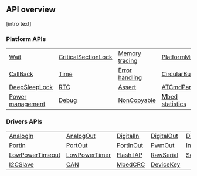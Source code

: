 ## API overview

[intro text]

### Platform APIs

<table>
<tbody>
<tr>
<td><a href="wait.html">Wait</a></td>
<td><a href="criticalsectionlock.html">CriticalSectionLock</a></td>
<td><a href="memory-tracing.html">Memory tracing</a></td>
<td><a href="platformmutex.html">PlatformMutex</a></td>
</tr>
<tr>
<td><a href="callback.html">CallBack</a></td>
<td><a href="time.html">Time</a></td>
<td><a href="error-handling.html">Error handling</a></td>
<td><a href="circularbuffer.html">CircularBuffer</a></td>
</tr>
<tr>
<td><a href="deepsleeplock.html">DeepSleepLock</a></td>
<td><a href="rtc.html">RTC</a></td>
<td><a href="assert.html">Assert</a></td>
<td><a href="atcmdparser.html">ATCmdParser</a></td>
</tr>
<tr>
<td><a href="power-management.html">Power management</a></td>
<td><a href="debug.html">Debug</a></td>
<td><a href="noncopyable.html">NonCopyable</a></td>
<td><a href="mbed-statistics.html">Mbed statistics</a></td>
</tr>
</tbody>
</table>

### Drivers APIs

<table>
<tbody>
<tr>
<td><a href="analogin.html">AnalogIn</a></td>
<td><a href="analogout.html">AnalogOut</a></td>
<td><a href="digitalin.html">DigitalIn</a></td>
<td><a href="digitalout.html">DigitalOut</a></td>
<td><a href="digitalinout.html">DigitalInOut</a></td>
<td><a href="busin.html">BusIn</a></td>
<td><a href="busout.html">BusOut</a></td>
<td><a href="businout.html">BusInOut</a></td>
</tr>
<tr>
<td><a href="portin.html">PortIn</a></td>
<td><a href="portout.html">PortOut</a></td>
<td><a href="portinout.html">PortInOut</a></td>
<td><a href="pwmout.html">PwmOut</a></td>
<td><a href="interruptin.html">InterruptIn</a></td>
<td><a href="timeout.html">Timeout</a></td>
<td><a href="timer.html">Timer</a></td>
<td><a href="lowpowerticker.html">LowPowerTicker</a></td>
</tr>
<tr>
<td><a href="lowpowertimeout.html">LowPowerTimeout</a></td>
<td><a href="lowpowertimer.html">LowPowerTimer</a></td>
<td><a href="flash-iap.html">Flash IAP</a></td>
<td><a href="rawserial.html">RawSerial</a></td>
<td><a href="serial.html">Serial</a></td>
<td><a href="spi.html">SPI</a></td>
<td><a href="spislave.html">SPISlave</a></td>
<td><a href="i2c.html">I2C</a></td>
</tr>
<tr>
<td><a href="i2cslave.html">I2CSlave</a></td>
<td><a href="debug.html">CAN</a></td>
<td><a href="mbedcrc.html">MbedCRC</a></td>
<td><a href="devicekey.html">DeviceKey</a></td>
<td></td>
<td></td>
<td></td>
<td></td>
</tr>
</tbody>
</table>
